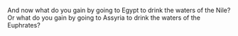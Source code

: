 And now what do you gain by going to Egypt to drink the waters of the Nile? Or what do you gain by going to Assyria to drink the waters of the Euphrates?
